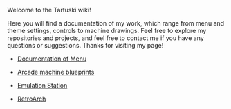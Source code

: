 Welcome to the Tartuski wiki!

Here you will find a documentation of my work, which range from menu and theme settings, controls to machine drawings.
Feel free to explore my repositories and projects, and feel free to contact me if you have any questions or suggestions. Thanks for visiting my page!

* <a href=https://github.com/TartuskiJose/Tartuski/wiki/Documentation-of-Menu>Documentation of Menu</a>

* <a href=https://github.com/TartuskiJose/Tartuski/wiki/Arcade-machine-blueprints> Arcade machine blueprints </a>

* <a href=https://github.com/TartuskiJose/Tartuski/wiki/Emulation-Station> Emulation Station </a>

* <a href=https://github.com/TartuskiJose/Tartuski/wiki/RetroArch> RetroArch </a>
